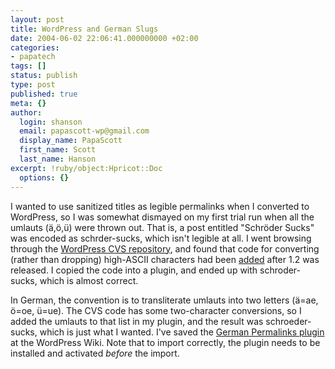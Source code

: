 ```yaml
---
layout: post
title: WordPress and German Slugs
date: 2004-06-02 22:06:41.000000000 +02:00
categories:
- papatech
tags: []
status: publish
type: post
published: true
meta: {}
author:
  login: shanson
  email: papascott-wp@gmail.com
  display_name: PapaScott
  first_name: Scott
  last_name: Hanson
excerpt: !ruby/object:Hpricot::Doc
  options: {}
---
```

<p>I wanted to use sanitized titles as legible permalinks when I converted to WordPress, so I was somewhat dismayed on my first trial run when all the umlauts (ä,ö,ü) were thrown out. That is, a post entitled "Schröder Sucks" was encoded as schrder-sucks, which isn't legible at all. I went browsing through the <a href="http://cvs.sourceforge.net/viewcvs.py/cafelog/wordpress/">WordPress CVS repository</a>, and found that code for converting (rather than dropping) high-ASCII characters had been <a href="http://cvs.sourceforge.net/viewcvs.py/cafelog/wordpress/wp-includes/functions-formatting.php?r1=text&tr1=1.29&r2=text&tr2=1.31&diff_format=h">added</a> after 1.2 was released. I copied the code into a plugin, and ended up with schroder-sucks, which is almost correct.</p>
<p>In German, the convention is to transliterate umlauts into two letters (ä=ae, ö=oe, ü=ue). The CVS code has some two-character conversions, so I added the umlauts to that list in my plugin, and the result was schroeder-sucks, which is just what I wanted.  I've saved the <a href="http://wiki.wordpress.org/GermanPermalinks">German Permalinks plugin</a> at the WordPress Wiki. Note that to import correctly, the plugin needs to be installed and activated <em>before</em> the import.</p>
